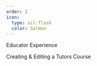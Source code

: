 ```yaml
---
order: 2
icon:
  type: uil:flask
  color: Salmon  
---
```

Educator Experience

Creating & Editing a Tutors Course